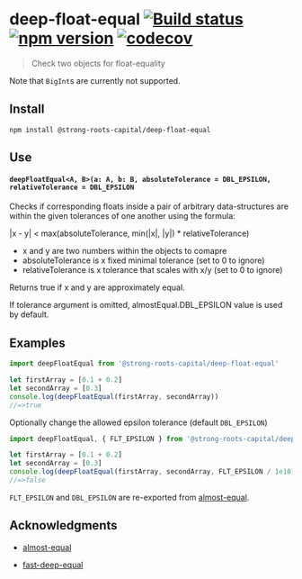# deep-float-equal [![Build status](https://travis-ci.org/strong-roots-capital/deep-float-equal.svg?branch=master)](https://travis-ci.org/strong-roots-capital/deep-float-equal) [![npm version](https://img.shields.io/npm/v/@strong-roots-capital/deep-float-equal.svg)](https://npmjs.org/package/@strong-roots-capital/deep-float-equal) [![codecov](https://codecov.io/gh/strong-roots-capital/deep-float-equal/branch/master/graph/badge.svg)](https://codecov.io/gh/strong-roots-capital/deep-float-equal)

> Check two objects for float-equality

Note that `BigInt`s are currently not supported.

## Install

```shell
npm install @strong-roots-capital/deep-float-equal
```

## Use

#### `deepFloatEqual<A, B>(a: A, b: B, absoluteTolerance = DBL_EPSILON, relativeTolerance = DBL_EPSILON`

Checks if corresponding floats inside a pair of arbitrary
data-structures are within the given tolerances of one another using
the formula:

|x - y| < max(absoluteTolerance, min(|x|, |y|) * relativeTolerance)

- x and y are two numbers within the objects to comapre
- absoluteTolerance is x fixed minimal tolerance (set to 0 to ignore)
- relativeTolerance is x tolerance that scales with x/y (set to 0 to ignore)

Returns true if x and y are approximately equal.

If tolerance argument is omitted, almostEqual.DBL_EPSILON value is used by default.

## Examples

```typescript
import deepFloatEqual from '@strong-roots-capital/deep-float-equal'

let firstArray = [0.1 + 0.2]
let secondArray = [0.3]
console.log(deepFloatEqual(firstArray, secondArray))
//=>true
```

Optionally change the allowed epsilon tolerance (default `DBL_EPSILON`)

```typescript
import deepFloatEqual, { FLT_EPSILON } from '@strong-roots-capital/deep-float-equal'

let firstArray = [0.1 + 0.2]
let secondArray = [0.3]
console.log(deepFloatEqual(firstArray, secondArray, FLT_EPSILON / 1e10))
//=>false
```

`FLT_EPSILON` and `DBL_EPSILON` are re-exported from [almost-equal].

## Acknowledgments

- [almost-equal]
- [fast-deep-equal](https://github.com/epoberezkin/fast-deep-equal)

  [almost-equal]: https://github.com/scijs/almost-equal
